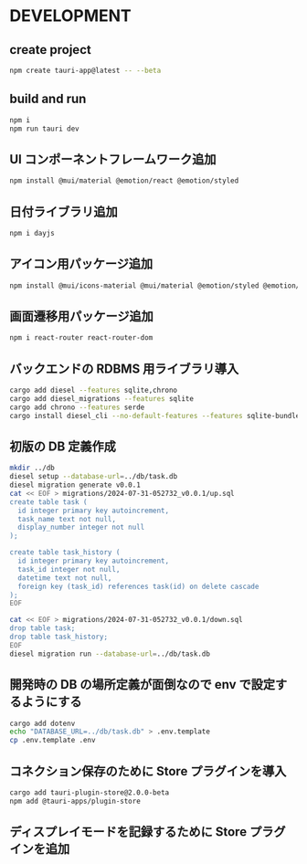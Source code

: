 # DEVELOPMENT

## create project

```sh
npm create tauri-app@latest -- --beta
```

## build and run

```sh
npm i
npm run tauri dev
```

## UI コンポーネントフレームワーク追加

```sh
npm install @mui/material @emotion/react @emotion/styled
```

## 日付ライブラリ追加

```sh
npm i dayjs
```

## アイコン用パッケージ追加

```sh
npm install @mui/icons-material @mui/material @emotion/styled @emotion/react
```

## 画面遷移用パッケージ追加

```sh
npm i react-router react-router-dom
```

## バックエンドの RDBMS 用ライブラリ導入

```sh
cargo add diesel --features sqlite,chrono
cargo add diesel_migrations --features sqlite
cargo add chrono --features serde
cargo install diesel_cli --no-default-features --features sqlite-bundled
```

## 初版の DB 定義作成

```sh
mkdir ../db
diesel setup --database-url=../db/task.db
diesel migration generate v0.0.1
cat << EOF > migrations/2024-07-31-052732_v0.0.1/up.sql
create table task (
  id integer primary key autoincrement,
  task_name text not null,
  display_number integer not null
);

create table task_history (
  id integer primary key autoincrement,
  task_id integer not null,
  datetime text not null,
  foreign key (task_id) references task(id) on delete cascade
);
EOF

cat << EOF > migrations/2024-07-31-052732_v0.0.1/down.sql
drop table task;
drop table task_history;
EOF
diesel migration run --database-url=../db/task.db
```

## 開発時の DB の場所定義が面倒なので env で設定するようにする

```sh
cargo add dotenv
echo "DATABASE_URL=../db/task.db" > .env.template
cp .env.template .env
```

## コネクション保存のために Store プラグインを導入

```sh
cargo add tauri-plugin-store@2.0.0-beta
npm add @tauri-apps/plugin-store
```

## ディスプレイモードを記録するために Store プラグインを追加

```sh

```
